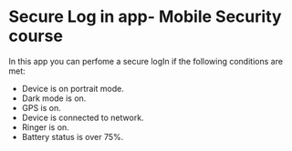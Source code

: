 # Secure Log in app- Mobile Security course

In this app you can perfome a secure logIn if the following conditions are met:

- Device is on portrait mode.
- Dark mode is on.
- GPS is on.
- Device is connected to network.
- Ringer is on.
- Battery status is over 75%.



